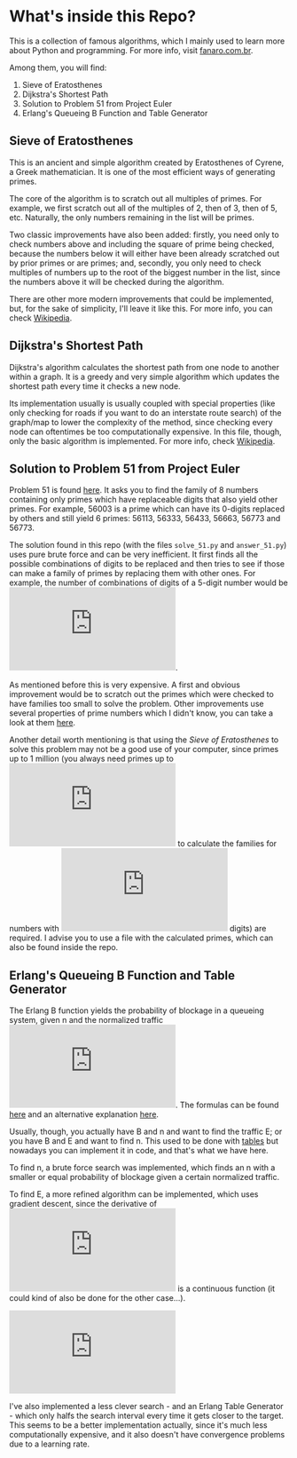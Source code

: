 # What's inside this Repo?

This is a collection of famous algorithms, which I mainly used to learn more about Python and programming. For more info, visit [fanaro.com.br](http://fanaro.com.br/).

Among them, you will find:

  1. Sieve of Eratosthenes
  1. Dijkstra's Shortest Path
  1. Solution to Problem 51 from Project Euler
  1. Erlang's Queueing B Function and Table Generator

## Sieve of Eratosthenes

This is an ancient and simple algorithm created by Eratosthenes of Cyrene, a Greek mathematician. It is one of the most efficient ways of generating primes.

The core of the algorithm is to scratch out all multiples of primes. For example, we first scratch out all of the multiples of 2, then of 3, then of 5, etc. Naturally, the only numbers remaining in the list will be primes.

Two classic improvements have also been added: firstly, you need only to check numbers above and including the square of prime being checked, because the numbers below it will either have been already scratched out by prior primes or are primes; and, secondly, you only need to check multiples of numbers up to the root of the biggest number in the list, since the numbers above it will be checked during the algorithm.

There are other more modern improvements that could be implemented, but, for the sake of simplicity, I'll leave it like this. For more info, you can check [Wikipedia](https://en.wikipedia.org/wiki/Sieve_of_Eratosthenes).

## Dijkstra's Shortest Path

Dijkstra's algorithm calculates the shortest path from one node to another within a graph. It is a greedy and very simple algorithm which updates the shortest path every time it checks a new node.

Its implementation usually is usually coupled with special properties (like only checking for roads if you want to do an interstate route search) of the graph/map to lower the complexity of the method, since checking every node can oftentimes be too computationally expensive. In this file, though, only the basic algorithm is implemented. For more info, check [Wikipedia](https://en.wikipedia.org/wiki/Dijkstra%27s_algorithm).

## Solution to Problem 51 from Project Euler

Problem 51 is found [here](https://projecteuler.net/archives). It asks you to find the family of 8 numbers containing only primes which have replaceable digits that also yield other primes. For example, 56003 is a prime which can have its 0-digits replaced by others and still yield 6 primes: 56113, 56333, 56433, 56663, 56773 and 56773.

The solution found in this repo (with the files `solve_51.py` and `answer_51.py`) uses pure brute force and can be very inefficient. It first finds all the possible combinations of digits to be replaced and then tries to see if those can make a family of primes by replacing them with other ones. For example, the number of combinations of digits of a 5-digit number would be ![equation](http://latex.codecogs.com/gif.latex?C_%7B5%2C5%7D%20&plus;%20C_%7B5%2C4%7D%20&plus;%20C_%7B5%2C3%7D%20&plus;%20C_%7B5%2C2%7D%20&plus;%20C_%7B5%2C1%7D).

As mentioned before this is very expensive. A first and obvious improvement would be to scratch out the primes which were checked to have families too small to solve the problem. Other improvements use several properties of prime numbers which I didn't know, you can take a look at them [here](https://blog.dreamshire.com/project-euler-51-solution/).

Another detail worth mentioning is that using the *Sieve of Eratosthenes* to solve this problem may not be a good use of your computer, since primes up to 1 million (you always need primes up to ![equation](http://latex.codecogs.com/gif.latex?10%5Ex) to calculate the families for numbers with ![equation](http://latex.codecogs.com/gif.latex?x) digits) are required. I advise you to use a file with the calculated primes, which can also be found inside the repo.

## Erlang's Queueing B Function and Table Generator

The Erlang B function yields the probability of blockage in a queueing system, given n and the normalized traffic ![equation](http://latex.codecogs.com/gif.latex?E%20%3D%20Call%20%5C%20Rate%20%5Ctimes%20Call%20%5C%20Time). The formulas can be found [here](https://en.wikipedia.org/wiki/Erlang_(unit)#Erlang_B_formula) and an alternative explanation [here](http://abstractmicro.com/erlang/helppages/mod-b.htm).

Usually, though, you actually have B and n and want to find the traffic E; or you have B and E and want to find n. This used to be done with [tables](http://2.bp.blogspot.com/-iaCH0pVu1iE/Uoh7AZydqSI/AAAAAAAAAFM/ur6uipfGaxc/s1600/Erlang+B.PNG) but nowadays you can implement it in code, and that's what we have here.

To find n, a brute force search was implemented, which finds an n with a smaller or equal probability of blockage given a certain normalized traffic.

To find E, a more refined algorithm can be implemented, which uses gradient descent, since the derivative of ![equation](http://latex.codecogs.com/gif.latex?B%28E%2Cn%29) is a continuous function (it could kind of also be done for the other case...).

![equation](http://latex.codecogs.com/gif.latex?%5Cbegin%7Balign*%7D%20%26Cost%20%3D%20%5Cfrac%7B1%7D%7B2%7D%20%28%5Chat%7BB%7D%20-%20B%29%5E2%20%5C%5C%20%26%5Cfrac%7B%5Cpartial%20Cost%7D%7B%5Cpartial%20E%7D%20%3D%20%28%5Chat%7BB%7D%20-%20B%29%20%5Ccdot%20%5Cfrac%7B%5Cpartial%20%5Chat%7BB%7D%20%28E%2Cn%29%7D%7B%5Cpartial%20E%7D%20%3D%20%5Cfrac%7B%28%5Chat%7BB%7D%20-%20B%29%20%5Cfrac%7BE%5E%7Bn-1%7D%7D%7B%28n-1%29%21%7D%7D%7B%5Csum_%7Bi%3D1%7D%5E%7Bn%7D%20%5Cfrac%7BE%5E%7Bi-1%7D%7D%7B%28i-1%29%21%7D%7D%20%5C%5C%20%26E%28i%29%20%3D%20E%28i-1%29%20-%20%5Calpha%20%5Cfrac%7B%5Cpartial%20Cost%7D%7B%5Cpartial%20E%7D%20%5Cend%7Balign*%7D)

I've also implemented a less clever search - and an Erlang Table Generator - which only halfs the search interval every time it gets closer to the target. This seems to be a better implementation actually, since it's much less computationally expensive, and it also doesn't have convergence problems due to a learning rate.
